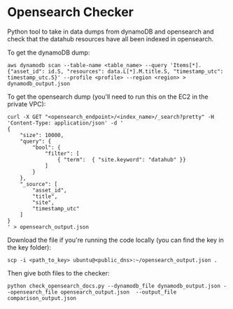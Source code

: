 # Opensearch Checker

Python tool to take in data dumps from dynamoDB and opensearch and check that the datahub resources have all been indexed in opensearch.

To get the dynamoDB dump:

    aws dynamodb scan --table-name <table_name> --query 'Items[*].{"asset_id": id.S, "resources": data.L[*].M.title.S, "timestamp_utc": timestamp_utc.S}' --profile <profile> --region <region> > dynamodb_output.json

To get the opensearch dump (you'll need to run this on the EC2 in the private VPC):

    curl -X GET "<opensearch_endpoint>/<index_name>/_search?pretty" -H 'Content-Type: application/json' -d '
    {
        "size": 10000,
        "query": { 
            "bool": {
                "filter": [ 
                    { "term":  { "site.keyword": "datahub" }}
                ]
            }
        },
        "_source": [
            "asset_id",
            "title",
            "site",
            "timestamp_utc"
        ]
    }
    ' > opensearch_output.json

Download the file if you're running the code locally (you can find the key in the key folder):

    scp -i <path_to_key> ubuntu@<public_dns>:~/opensearch_output.json .

Then give both files to the checker:

    python check_opensearch_docs.py --dynamodb_file dynamodb_output.json --opensearch_file opensearch_output.json  --output_file comparison_output.json

